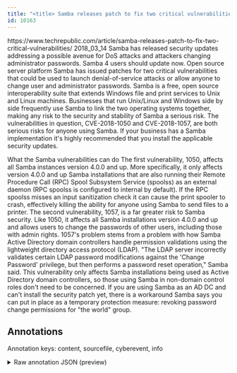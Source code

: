 ```yaml
---
title: "<title> Samba releases patch to fix two critical vulnerabilities </title>"
id: 10163
---
```


<title> Samba releases patch to fix two critical vulnerabilities </title>
<source> https://www.techrepublic.com/article/samba-releases-patch-to-fix-two-critical-vulnerabilities/ </source>
<date> 2018_03_14 </date>
<text>
Samba has released security updates addressing a possible avenue for DoS attacks and attackers changing administrator passwords. Samba 4 users should update now.
Open source server platform Samba has issued patches for two critical vulnerabilities that could be used to launch denial-of-service attacks or allow anyone to change user and administrator passwords.
Samba is a free, open source interoperability suite that extends Windows file and print services to Unix and Linux machines. Businesses that run Unix/Linux and Windows side by side frequently use Samba to link the two operating systems together, making any risk to the security and stability of Samba a serious risk.
The vulnerabilities in question, CVE-2018-1050 and CVE-2018-1057, are both serious risks for anyone using Samba. If your business has a Samba implementation it's highly recommended that you install the applicable security updates.

What the Samba vulnerabilities can do
The first vulnerability, 1050, affects all Samba instances version 4.0.0 and up. More specifically, it only affects version 4.0.0 and up Samba installations that are also running their Remote Procedure Call (RPC) Spool Subsystem Service (spoolss) as an external daemon (RPC spoolss is configured to internal by default).
If the RPC spoolss misses an input sanitization check it can cause the print spooler to crash, effectively killing the ability for anyone using Samba to send files to a printer.
The second vulnerability, 1057, is a far greater risk to Samba security. Like 1050, it affects all Samba installations version 4.0.0 and up and allows users to change the passwords of other users, including those with admin rights.
1057's problem stems from a problem with how Samba Active Directory domain controllers handle permission validations using the lightweight directory access protocol (LDAP). "The LDAP server incorrectly validates certain LDAP password modifications against the 'Change Password' privilege, but then performs a password reset operation," Samba said.
This vulnerability only affects Samba installations being used as Active Directory domain controllers, so those using Samba in non-domain control roles don't need to be concerned.
If you are using Samba as an AD DC and can't install the security patch yet, there is a workaround Samba says you can put in place as a temporary protection measure: revoking password change permissions for "the world" group.
</text>



## Annotations

Annotation keys: content, sourcefile, cyberevent, info

<details>
<summary>Raw annotation JSON (preview)</summary>

```json
{
  "content": "Samba has released security updates addressing a possible avenue for DoS attacks and attackers changing administrator passwords. Samba 4 users should update now. Open source server platform Samba has issued patches for two critical vulnerabilities that could be used to launch denial-of-service attacks or allow anyone to change user and administrator passwords. Samba is a free, open source interoperability suite that extends Windows file and print services to Unix and Linux machines. Businesses that run Unix/Linux and Windows side by side frequently use Samba to link the two operating systems together, making any risk to the security and stability of Samba a serious risk. The vulnerabilities in question, CVE-2018-1050 and CVE-2018-1057, are both serious risks for anyone using Samba. If your business has a Samba implementation it's highly recommended that you install the applicable security updates.  What the Samba vulnerabilities can do The first vulnerability, 1050, affects all Samba instances version 4.0.0 and up. More specifically, it only affects version 4.0.0 and up Samba installations that are also running their Remote Procedure Call (RPC) Spool Subsystem Service (spoolss) as an external daemon (RPC spoolss is configured to internal by default). If the RPC spoolss misses an input sanitization check it can cause the print spooler to crash, effectively killing the ability for anyone using Samba to send files to a printer. The second vulnerability, 1057, is a far greater risk to Samba security. Like 1050, it affects all Samba installations version 4.0.0 and up and allows users to change the passwords of other users, including those with admin rights. 1057's problem stems from a problem with how Samba Active Directory domain controllers handle permission validations using the lightweight directory access protocol (LDAP). \"The LDAP server incorrectly validates certain LDAP password modifications against the 'Change Password' privilege, but then performs a password reset operation,\" Samba said. This vulnerability only affects Samba installations being used as Active Directory domain controllers, so those using Samba in non-domain control roles don't need to be concerned. If you are using Samba as an AD DC and can't install the security patch yet, there is a workaround Samba says you can put in place as a temporary protection measure: revoking password change permissions for \"the world\" group.",
  "sourcefile": "10163.txt",
  "cyberevent": {
    "hopper": [
      {
        "index": 0,
        "relation": "Same",
        "events": [
          {
            "index": "E1",
            "type": "Vulnerability-related",
            "realis": "Actual",
            "nugget": {
              "startOffset": 6,
              "index": "T1",
              "endOffset": 18,
              "text": "has released"
            },
            "argument": [
              {
                "index": "T2",
                "text": "security updates",
                "endOffset": 35,
                "role": {
                  "type": "Patch"
                },
                "startOffset": 19,
                "type": "Patch"
              },
              {
                "index": "T5",
                "external_reference": {
                  "wikidataid": "Q1006431"
                },
                "endOffset": 5,
                "role": {
                  "type": "Releaser"
                },
                "text": "Samba",
                "startOffset": 0,
                "type": "Organization"
              }
            ],
            "subtype": "PatchVulnerability"
          },
          {
            "index": "E2",
            "type": "Vulnerability-related",
            "realis": "Actual",
            "nugget": {
              "startOffset": 36,
              "index": "T3",
              "endOffset": 46,
              "text": "addressing"
            },
            "argument": [
              {
                "index": 
```
</details>
